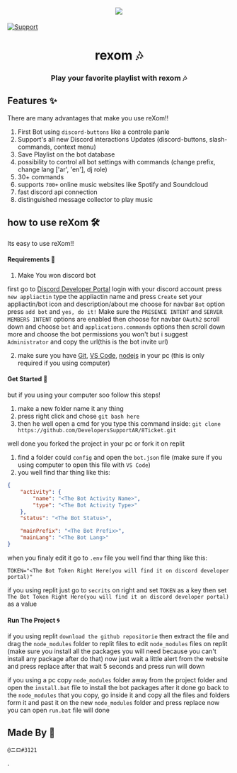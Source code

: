 <h1 align="center"><img src="https://media.discordapp.net/attachments/845107443573719112/859222529939210250/Screenshot_2021-06-29-02-03-02-63_3a637037d35f95c5dbcdcc75e697ce91.jpg"></h1>

 <a href="https://discord.gg/developer-support" align="center">
    <img src="https://img.shields.io/discord/515071617815019520.svg?label=Discord&logo=Discord&colorB=7289da&style=for-the-badge" alt="Support">
  </a>

<h1 align="center"> rexom 🎶</h1>

<h3 align="center"> Play your favorite playlist with rexom 🎶 </h3>

## Features ✨

There are many advantages that make you use reXom!!

1. First Bot using `discord-buttons` like a controle panle
2. Support's all new Discord interactions Updates (discord-buttons, slash-commands, context menu)
3. Save Playlist on the bot database
4. possibility to control all bot settings with commands (change prefix, change lang ['ar', 'en'], dj role)
5. 30+ commands
6. supports `700+` online music websites like Spotify and Soundcloud
7. fast discord api connection
8. distinguished message collector to play music

## how to use reXom 🛠️

Its easy to use reXom!!

#### Requirements 📜

1. Make You won discord bot

first go to [Discord Developer Portal](https://discord.com/developers/applications/)
login with your discord account
press `new appliactin`
type the appliactin name and press `Create`
set your appliactin/bot icon and description/about me
choose for navbar `Bot` option
press `add bot` and `yes, do it!`
Make sure the `PRESENCE INTENT` and `SERVER MEMBERS INTENT` options are enabled
then choose for navbar `OAuth2`
scroll down and choose `bot` and `applications.commands` options then scroll down more and choose the bot permissions you won't but i suggest `Administrator` and copy the url(this is the bot invite url)

2. make sure you have [Git](https://git-scm.com/downloads), [VS Code](https://code.visualstudio.com/download), [nodejs](https://nodejs.org/en/download/current/) in your pc (this is only required if you using computer)


#### Get Started 🚀

but if you using your computer soo follow this steps!

1. make a new folder name it any thing
2. press right click and chose `git bash here`
3. then he well open a cmd for you type this command inside: `git clone https://github.com/DevelopersSupportAR/8Ticket.git`

well done you forked the project in your pc or fork it on replit

1. find a folder could `config` and open the `bot.json` file (make sure if you using computer to open this file with `VS Code`)
2. you well find thar thing like this:

```json
{
    "activity": {
        "name": "<The Bot Activity Name>",
        "type": "<The Bot Activity Type>"
    },
    "status": "<The Bot Status>",

    "mainPrefix": "<The Bot Prefix>",
    "mainLang": "<The Bot Lang>"
}
```

when you finaly edit it go to `.env` file
you well find thar thing like this:

```
TOKEN="<The Bot Token Right Here(you will find it on discord developer portal)"
```

if you using replit just go to `secrits` on right
and set `TOKEN` as a key
then set `The Bot Token Right Here(you will find it on discord developer portal)` as a value


#### Run The Project 🌀

if you using replit `download the github repositorie` then extract the file and drag the `node_modules` folder to replit files
to edit `node_modules` files on replit (make sure you install all the packages you will need because you can't install any package after do that)
now just wait a little alert from the website and press replace
after that wait 5 seconds and press run
will down

if you using a pc copy `node_modules` folder away from the project folder and open the `install.bat` file to install the bot packages
after it done go back to the `node_modules` that you copy, go inside it and copy all the files and folders form it and past it on the new `node_modules` folder and press replace
now you can open `run.bat` file
will done


## Made By 🔌

`@ニロ#3121`

.
